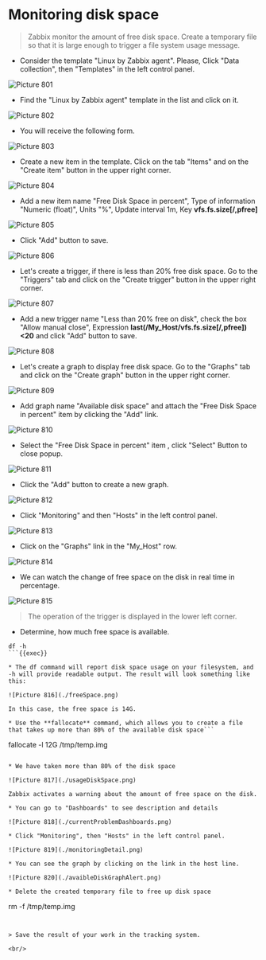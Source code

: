 # Monitoring disk space


> Zabbix monitor the amount of free disk space. Create a temporary file so that it is large enough to trigger a file system usage message.

* Consider the template "Linux by Zabbix agent". Please, Click "Data collection", then "Templates" in the left control panel.

![Picture 801](./dataCollectionTemplates.png)

* Find the "Linux by Zabbix agent" template in the list and click on it.

![Picture 802](./linuxZabbixAgentTemplate.png)

* You will receive the following form.

![Picture 803](./linuxZabbixAgentForm.png)

* Сreate a new item in the template. Click on the tab "Items" and on the "Create item" button in the upper right corner.

![Picture 804](./createNewItem.png)

* Add a new item name "Free Disk Space in percent", Type of information "Numeric (float)", Units "%", Update interval 1m, Key **vfs.fs.size[/,pfree]**

![Picture 805](./freeDiskSpaceItem.png)

* Click "Add" button to save.

![Picture 806](./freeDiskSpaceAdd.png)

* Let's create a trigger, if there is less than 20% free disk space. Go to the "Triggers" tab and click on the "Create trigger" button in the upper right corner.

![Picture 807](./createTrigger.png)

* Add a new trigger name "Less than 20% free on disk", check the box "Allow manual close", Expression **last(/My_Host/vfs.fs.size[/,pfree])<20** and click "Add" button to save.

![Picture 808](./freeDiskSpaceTrigger.png)

* Let's create a graph to display free disk space. Go to the "Graphs" tab and click on the "Create graph" button in the upper right corner.

![Picture 809](./createGraph.png)

* Add graph name "Available disk space" and attach the "Free Disk Space in percent" item by clicking the "Add" link.

![Picture 810](./createNewGraph.png)

* Select the "Free Disk Space in percent" item , click "Select" Button to close popup.

![Picture 811](./selectFreeDiskSpaceItem.png)

* Click the "Add" button to create a new graph.

![Picture 812](./addNewGraph.png)

* Click "Monitoring" and then "Hosts" in the left control panel.

![Picture 813](./monitoringHosts.png)

* Click on the "Graphs" link in the "My_Host" row.

![Picture 814](./monitoringHostGraphs.png)

* We can watch the change of free space on the disk in real time in percentage.

![Picture 815](./avaibleDiskGraph.png)

> The operation of the trigger is displayed in the lower left corner.

* Determine, how much free space is available.
```
df -h
```{{exec}}

* The df command will report disk space usage on your filesystem, and -h will provide readable output. The result will look something like this:

![Picture 816](./freeSpace.png)

In this case, the free space is 14G.

* Use the **fallocate** command, which allows you to create a file that takes up more than 80% of the available disk space```
```
fallocate -l 12G /tmp/temp.img
```{{exec}}

* We have taken more than 80% of the disk space

![Picture 817](./usageDiskSpace.png)

Zabbix activates a warning about the amount of free space on the disk.

* You can go to "Dashboards" to see description and details

![Picture 818](./currentProblemDashboards.png)

* Click "Monitoring", then "Hosts" in the left control panel.

![Picture 819](./monitoringDetail.png)

* You can see the graph by clicking on the link in the host line.

![Picture 820](./avaibleDiskGraphAlert.png)

* Delete the created temporary file to free up disk space
```
rm -f /tmp/temp.img
```{{exec}}


> Save the result of your work in the tracking system.

<br/>
